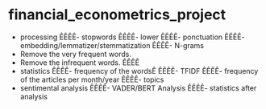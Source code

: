 # financial_econometrics_project


- processing
ÊÊÊÊ- stopwords
ÊÊÊÊ- lower
ÊÊÊÊ- ponctuation
ÊÊÊÊ- embedding/lemmatizer/stemmatization
ÊÊÊÊ- N-grams
- Remove the very frequent words.
- Remove the infrequent words.
ÊÊÊÊ
- statistics
ÊÊÊÊ- frequency of the wordsÊ
ÊÊÊÊ- TFIDF
ÊÊÊÊ- frequency of the articles per month/year
ÊÊÊÊ- topics
- sentimental analysis
ÊÊÊÊ- VADER/BERT Analysis
ÊÊÊÊ- statistics after analysis
 

